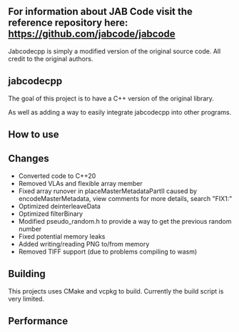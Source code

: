 ## For information about JAB Code visit the reference repository here: https://github.com/jabcode/jabcode
Jabcodecpp is simply a modified version of the original source code. All credit to the original authors.

## jabcodecpp
The goal of this project is to have a C++ version of the original library.

As well as adding a way to easily integrate jabcodecpp into other programs.

## How to use

## Changes
 - Converted code to C++20
 - Removed VLAs and flexible array member
 - Fixed array runover in placeMasterMetadataPartII caused by encodeMasterMetadata, view comments for more details, search "FIX1:"
 - Optimized deinterleaveData
 - Optimized filterBinary
 - Modified pseudo_random.h to provide a way to get the previous random number
 - Fixed potential memory leaks
 - Added writing/reading PNG to/from memory
 - Removed TIFF support (due to problems compiling to wasm)

## Building
This projects uses CMake and vcpkg to build. Currently the build script is very limited.

## Performance
